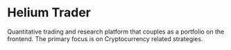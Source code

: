 # Helium Trader
Quantitative trading and research platform that couples as a portfolio on the frontend. The primary focus is on Cryptocurrency related strategies.
